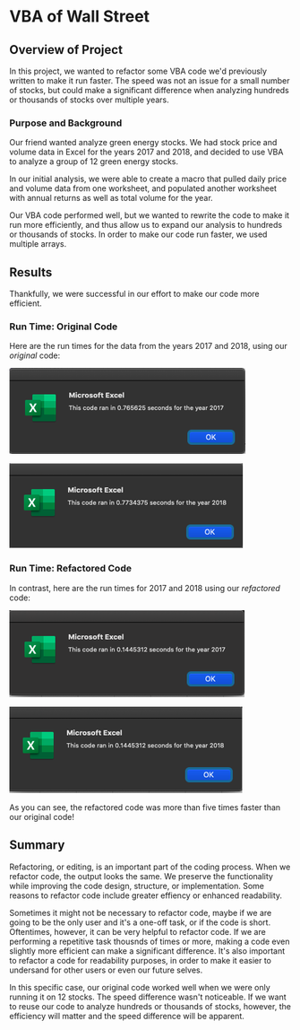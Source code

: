 # VBA of Wall Street

## Overview of Project
In this project, we wanted to refactor some VBA code we'd previously written to make it run faster. The speed was not an issue for a small number of stocks, but could make a significant difference when analyzing hundreds or thousands of stocks over multiple years.

### Purpose and Background
Our friend wanted analyze green energy stocks. We had stock price and volume data in Excel for the years 2017 and 2018, and decided to use VBA to analyze a group of 12 green energy stocks. 

In our initial analysis, we were able to create a macro that pulled daily price and volume data from one worksheet, and populated another worksheet with annual returns as well as total volume for the year.

Our VBA code performed well, but we wanted to rewrite the code to make it run more efficiently, and thus allow us to expand our analysis to hundreds or thousands of stocks. In order to make our code run faster, we used multiple arrays.

## Results
Thankfully, we were successful in our effort to make our code more efficient.

### Run Time: Original Code
Here are the run times for the data from the years 2017 and 2018, using our *original* code:

![Original Code Run Time (2017)](https://github.com/flowersmichael/stock-analysis/blob/main/Resources/2017_original_run_time.png)

![Original Code Run Time (2018)](https://github.com/flowersmichael/stock-analysis/blob/main/Resources/2018_original_run_time.png)

### Run Time: Refactored Code
In contrast, here are the run times for 2017 and 2018 using our *refactored* code:

![Refactored Code Run Time (2017)](https://github.com/flowersmichael/stock-analysis/blob/main/Resources/2017_refactored_run_time.png)

![Refactored Code Run Time (2018)](https://github.com/flowersmichael/stock-analysis/blob/main/Resources/2018_refactored_run_time.png)

As you can see, the refactored code was more than five times faster than our original code!

## Summary
Refactoring, or editing, is an important part of the coding process. When we refactor code, the output looks the same. We preserve the functionality while improving the code design, structure, or implementation. Some reasons to refactor code include greater effiency or enhanced readability.

Sometimes it might not be necessary to refactor code, maybe if we are going to be the only user and it's a one-off task, or if the code is short. Oftentimes, however, it can be very helpful to refactor code. If we are performing a repetitive task thousnds of times or more, making a code even slightly more efficient can make a significant difference. It's also important to refactor a code for readability purposes, in order to make it easier to undersand for other users or even our future selves.

In this specific case, our original code worked well when we were only running it on 12 stocks. The speed difference wasn't noticeable. If we want to reuse our code to analyze hundreds or thousands of stocks, however, the efficiency will matter and the speed difference will be apparent.





